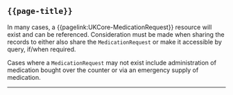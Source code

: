 ## <code>{{page-title}}</code>

In many cases, a {{pagelink:UKCore-MedicationRequest}} resource will exist and can be referenced. Consideration must be made when sharing the records to either also share the <code>MedicationRequest</code> or make it accessible by query, if/when required.  

Cases where a <code>MedicationRequest</code> may not exist include administration of medication bought over the counter or via an emergency supply of medication. 

---